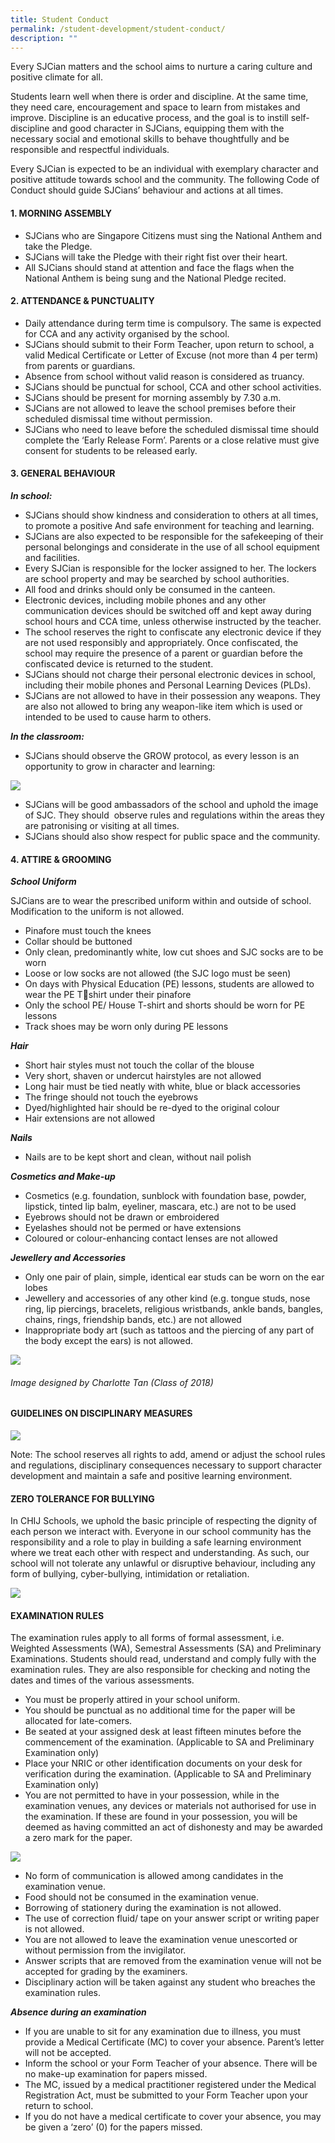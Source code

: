 ```yaml
---
title: Student Conduct
permalink: /student-development/student-conduct/
description: ""
---
```

Every SJCian matters and the school aims to nurture a caring culture and positive climate for all. 

Students learn well when there is order and discipline. At the same time, they need care, encouragement and space to learn from mistakes and improve. Discipline is an educative process, and the goal is to instill self-discipline and good character in SJCians, equipping them with the necessary social and emotional skills to behave thoughtfully and be responsible and respectful individuals.  

Every SJCian is expected to be an individual with exemplary character and positive attitude towards school and the community. The following Code of Conduct should guide SJCians’ behaviour and actions at all times. 

#### **1. MORNING ASSEMBLY**
*  SJCians who are Singapore Citizens must sing the National Anthem and take the Pledge.
*  SJCians will take the Pledge with their right fist over their heart.   
*  All SJCians should stand at attention and face the flags when the National Anthem is being sung and the National Pledge recited.   

#### **2. ATTENDANCE & PUNCTUALITY** 
* Daily attendance during term time is compulsory. The same is expected for CCA and any activity organised by the school. 
* SJCians should submit to their Form Teacher, upon return to school, a valid Medical Certificate or Letter of Excuse (not more than 4 per term) from parents or guardians.   
* Absence from school without valid reason is considered as truancy.
* SJCians should be punctual for school, CCA and other school activities. 
* SJCians should be present for morning assembly by 7.30 a.m.
* SJCians are not allowed to leave the school premises before their scheduled dismissal time without permission.  
* SJCians who need to leave before the scheduled dismissal time should complete the ‘Early Release Form’. Parents or a close relative must give consent for students to be released early.

#### **3. GENERAL BEHAVIOUR**
**_In school:_**
* SJCians should show kindness and consideration to others at all times, to promote a positive And safe environment for teaching and learning.   
* SJCians are also expected to be responsible for the safekeeping of their personal belongings and considerate in the use of all school equipment and facilities.  
* Every SJCian is responsible for the locker assigned to her. The lockers are school property and may be searched by school authorities.   
* All food and drinks should only be consumed in the canteen.
* Electronic devices, including mobile phones and any other communication devices should be switched off and kept away during school hours and CCA time, unless otherwise instructed by the teacher.   
* The school reserves the right to confiscate any electronic device if they are not used responsibly and appropriately. Once confiscated, the school may require the presence of a parent or guardian before the confiscated device is returned to the student.   
* SJCians should not charge their personal electronic devices in school, including their mobile phones and Personal Learning Devices (PLDs).   
* SJCians are not allowed to have in their possession any weapons. They are also not allowed to bring any weapon-like item which is used or intended to be used to cause harm to others.   

_**In the classroom:**_ 
* SJCians should observe the GROW protocol, as every lesson is an opportunity to grow in character and learning:

![](/images/Student%20Development/Code%20of%20Conduct/grow.png)

* SJCians will be good ambassadors of the school and uphold the image of SJC. They should  observe rules and regulations within the areas they are patronising or visiting at all times. 
* SJCians should also show respect for public space and the community. 

#### **4. ATTIRE & GROOMING**
***School Uniform***

SJCians are to wear the prescribed uniform within and outside of school. Modification to the uniform is not allowed.
*   Pinafore must touch the knees
*   Collar should be buttoned
*   Only clean, predominantly white, low cut shoes and SJC socks are to be worn
*   Loose or low socks are not allowed (the SJC logo must be seen)
*   On days with Physical Education (PE) lessons, students are allowed to wear the PE Tshirt under their pinafore
*   Only the school PE/ House T-shirt and shorts should be worn for PE lessons
*   Track shoes may be worn only during PE lessons

***Hair***

*   Short hair styles must not touch the collar of the blouse 
*   Very short, shaven or undercut hairstyles are not allowed
*   Long hair must be tied neatly with white, blue or black accessories
*   The fringe should not touch the eyebrows
*   Dyed/highlighted hair should be re-dyed to the original colour
*   Hair extensions are not allowed

***Nails***
*   Nails are to be kept short and clean, without nail polish  

***Cosmetics and Make-up***
*   Cosmetics (e.g. foundation, sunblock with foundation base, powder, lipstick, tinted lip balm, eyeliner, mascara, etc.) are not to be used
*   Eyebrows should not be drawn or embroidered
*   Eyelashes should not be permed or have extensions
*   Coloured or colour-enhancing contact lenses are not allowed

***Jewellery and Accessories***
*   Only one pair of plain, simple, identical ear studs can be worn on the ear lobes 
*   Jewellery and accessories of any other kind (e.g. tongue studs, nose ring, lip piercings, bracelets, religious wristbands, ankle bands, bangles, chains, rings, friendship bands, etc.) are not allowed
*   Inappropriate body art (such as tattoos and the piercing of any part of the body except the ears) is not allowed.

![](/images/Student%20Development/Code%20of%20Conduct/Uniform2.jpg)
###### *Image designed by Charlotte Tan (Class of 2018)*


#### **GUIDELINES ON DISCIPLINARY MEASURES**
![](/images/Student%20Development/Code%20of%20Conduct/Consequences.png)

Note: The school reserves all rights to add, amend or adjust the school rules and regulations, disciplinary consequences necessary to support character development and maintain a safe and positive learning environment.

#### **ZERO TOLERANCE FOR BULLYING**

In CHIJ Schools, we uphold the basic principle of respecting the dignity of each person we interact with. Everyone in our school community has the responsibility and a role to play in building a safe learning environment where we treat each other with respect and understanding. As such, our school will not tolerate any unlawful or disruptive behaviour, including any form of bullying, cyber-bullying, intimidation or retaliation.

![](/images/Student%20Development/Code%20of%20Conduct/bullying.png)

#### **EXAMINATION RULES**

The examination rules apply to all forms of formal assessment, i.e. Weighted Assessments (WA), Semestral Assessments (SA) and Preliminary Examinations. Students should read, understand and comply fully with the examination rules. They are also responsible for checking and noting the dates and times of the various assessments. 

* You must be properly attired in your school uniform.
* You should be punctual as no additional time for the paper will be allocated for late-comers. 
* Be seated at your assigned desk at least fifteen minutes before the commencement of the examination. (Applicable to SA and Preliminary Examination only)
* Place your NRIC or other identification documents on your desk for verification during the examination. (Applicable to SA and Preliminary Examination only)
* You are not permitted to have in your possession, while in the examination venues, any devices or materials not authorised for use in the examination. If these are found in your possession, you will be deemed as having committed an act of dishonesty and may be awarded a zero mark for the paper.

![](/images/Student%20Development/Code%20of%20Conduct/exam.png)

* No form of communication is allowed among candidates in the examination venue.   
* Food should not be consumed in the examination venue.  
* Borrowing of stationery during the examination is not allowed.   
* The use of correction fluid/ tape on your answer script or writing paper is not allowed.  
* You are not allowed to leave the examination venue unescorted or without permission from the invigilator.   
* Answer scripts that are removed from the examination venue will not be accepted for grading by the examiners.  
* Disciplinary action will be taken against any student who breaches the examination rules.  

***Absence during an examination*** 
* If you are unable to sit for any examination due to illness, you must provide a Medical Certificate (MC) to cover your absence. Parent’s letter will not be accepted.  
* Inform the school or your Form Teacher of your absence. There will be no make-up examination for papers missed.  
* The MC, issued by a medical practitioner registered under the Medical Registration Act, must be submitted to your Form Teacher upon your return to school.   
* If you do not have a medical certificate to cover your absence, you may be given a ‘zero’ (0) for the papers missed.



